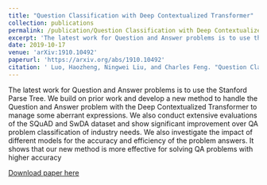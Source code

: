 ```yaml
---
title: "Question Classification with Deep Contextualized Transformer"
collection: publications
permalink: /publication/Question Classification with Deep Contextualized Transformer
excerpt: 'The latest work for Question and Answer problems is to use the Stanford Parse Tree. We build on prior work and develop a new method to handle the Question and Answer problem with the Deep Contextualized Transformer to manage some aberrant expressions. We also conduct extensive evaluations of the SQuAD and SwDA dataset and show significant improvement over QA problem classification of industry needs. We also investigate the impact of different models for the accuracy and efficiency of the problem answers. It shows that our new method is more effective for solving QA problems with higher accuracy'
date: 2019-10-17
venue: 'arXiv:1910.10492'
paperurl: 'https://arxiv.org/abs/1910.10492'
citation: ' Luo, Haozheng, Ningwei Liu, and Charles Feng. "Question Classification with Deep Contextualized Transformer." arXiv preprint arXiv:1910.10492 (2019).'
---
```

The latest work for Question and Answer problems is to use the Stanford Parse Tree. We build on prior work and develop a new method to handle the Question and Answer problem with the Deep Contextualized Transformer to manage some aberrant expressions. We also conduct extensive evaluations of the SQuAD and SwDA dataset and show significant improvement over QA problem classification of industry needs. We also investigate the impact of different models for the accuracy and efficiency of the problem answers. It shows that our new method is more effective for solving QA problems with higher accuracy

[Download paper here](https://arxiv.org/pdf/1910.10492.pdf)


